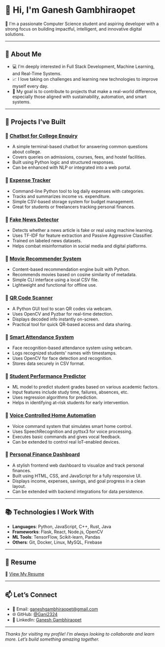 # 👋 Hi, I'm Ganesh Gambhiraopet

🚀 I'm a passionate Computer Science student and aspiring developer with a strong focus on building impactful, intelligent, and innovative digital solutions.

---

## 🧠 About Me

- 💻 I'm deeply interested in Full Stack Development, Machine Learning, and Real-Time Systems.
- 📈 I love taking on challenges and learning new technologies to improve myself every day.
- 🎯 My goal is to contribute to projects that make a real-world difference, especially those aligned with sustainability, automation, and smart systems.

---

## 💼 Projects I’ve Built

### 🔹 [Chatbot for College Enquiry](#)
- A simple terminal-based chatbot for answering common questions about college.
- Covers queries on admissions, courses, fees, and hostel facilities.
- Built using Python logic and structured responses.
- Can be enhanced with NLP or integrated into a web portal.

### 🔹 [Expense Tracker](https://github.com/Gani2324/Expence_Tracker)
- Command-line Python tool to log daily expenses with categories.
- Tracks and summarizes income vs. expenditure.
- Simple CSV-based storage system for budget management.
- Great for students or freelancers tracking personal finances.

### 🔹 [Fake News Detector](https://github.com/Gani2324/Fake_News_Detector)
- Detects whether a news article is fake or real using machine learning.
- Uses TF-IDF for feature extraction and Passive Aggressive Classifier.
- Trained on labeled news datasets.
- Helps combat misinformation in social media and digital platforms.

### 🔹 [Movie Recommender System](https://github.com/Gani2324/Movie_Recommender)
- Content-based recommendation engine built with Python.
- Recommends movies based on cosine similarity of metadata.
- Simple CLI interface using a local CSV file.
- Lightweight and functional for offline use.

### 🔹 [QR Code Scanner](https://github.com/Gani2324/QR_Code_Scanner)
- A Python GUI tool to scan QR codes via webcam.
- Uses OpenCV and Pyzbar for real-time detection.
- Displays decoded info instantly on-screen.
- Practical tool for quick QR-based access and data sharing.

### 🔹 [Smart Attendance System](https://github.com/Gani2324/Smart_Attendance_System)
- Face recognition-based attendance system using webcam.
- Logs recognized students' names with timestamps.
- Uses OpenCV for face detection and recognition.
- Stores data securely in CSV format.

### 🔹 [Student Performance Predictor](https://github.com/Gani2324/Student_Performance_Predictor)
- ML model to predict student grades based on various academic factors.
- Input features include study time, failures, absences, etc.
- Uses regression algorithms for prediction.
- Helps in identifying at-risk students for early intervention.

### 🔹 [Voice Controlled Home Automation](https://github.com/Gani2324/Voice_Controlled_Home_Automation)
- Voice command system that simulates smart home control.
- Uses SpeechRecognition and pyttsx3 for voice processing.
- Executes basic commands and gives vocal feedback.
- Can be extended to control real IoT-enabled devices.

### 🔹 [Personal Finance Dashboard](https://github.com/Gani2324/Personal_Finanace_Dashboard)
- A stylish frontend web dashboard to visualize and track personal finances.
- Built using HTML, CSS, and JavaScript for a fully responsive UI.
- Displays income, expenses, savings, and goal progress in a clean layout.
- Can be extended with backend integrations for data persistence.

---

## 📚 Technologies I Work With

- **Languages**: Python, JavaScript, C++, Rust, Java  
- **Frameworks**: Flask, React, Node.js, OpenCV  
- **ML Tools**: TensorFlow, Scikit-learn, Pandas  
- **Others**: Git, Docker, Linux, MySQL, Firebase  

---

## 📎 Resume

📄 [View My Resume](https://drive.google.com/file/d/1o8RvdWbGSiAA-bri7289kTwMIxLJgefY/view?usp=drive_link)

---

## 📫 Let’s Connect

- 📧 Email: ganeshgambhiraopet@gmail.com  
- 🌐 GitHub: [@Gani2324](https://github.com/Gani2324)  
- 💼 LinkedIn: [Ganesh Gambhiraopet](https://www.linkedin.com/in/ganesh-gambhiraopet-412100256/)

---

_Thanks for visiting my profile! I’m always looking to collaborate and learn more. Let’s build something amazing together._
